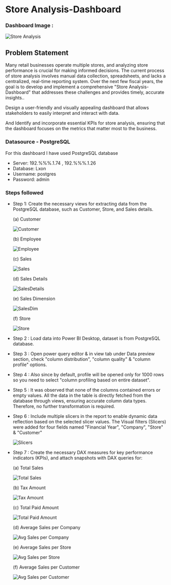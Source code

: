 # Store Analysis-Dashboard

### Dashboard Image :
![Store Analysis](https://github.com/Soni-Sachin-94240/Store_Analysis_Dashboard/assets/132342151/bde3ffa5-e4ef-4e52-a0bd-f1f7e390d1b0)




## Problem Statement

Many retail businesses operate multiple stores, and analyzing store performance is crucial for making informed decisions. The current process of store analysis involves manual data collection, spreadsheets, and lacks a centralized, real-time reporting system. Over the next few fiscal years, the goal is to develop and implement a comprehensive "Store Analysis-Dashboard" that addresses these challenges and provides timely, accurate insights..

Design a user-friendly and visually appealing dashboard that allows stakeholders to easily interpret and interact with data.

And Identify and incorporate essential KPIs for store analysis, ensuring that the dashboard focuses on the metrics that matter most to the business.

### Datasource - PostgreSQL
For this dashboard I have used PostgreSQL database
 - Server: 192.%%%.1.74 , 192.%%%.1.26
 - Database: Lxon
 - Username: postgres
 - Password: admin

### Steps followed 

- Step 1: Create the necessary views for extracting data from the PostgreSQL database, such as Customer, Store, and Sales details.

  (a) Customer

   ![Customer](https://github.com/Soni-Sachin-94240/Store_Analysis_Dashboard/assets/132342151/42b88a67-c475-4c8e-8cb1-5f6fcf9087aa)

  (b) Employee

  ![Employee](https://github.com/Soni-Sachin-94240/Store_Analysis_Dashboard/assets/132342151/f9a13911-c1ff-47cc-ae47-9f8fa4c812d9)

  (c) Sales

  ![Sales](https://github.com/Soni-Sachin-94240/Store_Analysis_Dashboard/assets/132342151/55dc2547-697c-4b00-a71e-b7a2818ba0c2)

  (d) Sales Details

  ![SalesDetails](https://github.com/Soni-Sachin-94240/Store_Analysis_Dashboard/assets/132342151/f6ddf8e5-b0c6-4bd0-b5b6-1c5625469b3e)

  (e) Sales Dimension

  ![SalesDim](https://github.com/Soni-Sachin-94240/Store_Analysis_Dashboard/assets/132342151/26aedac0-51a9-4ffd-af4c-93e958c7c6d4)

  (f) Store

  ![Store](https://github.com/Soni-Sachin-94240/Store_Analysis_Dashboard/assets/132342151/797c8370-ce6f-455d-894c-6ab5daeea2c3)




- Step 2 : Load data into Power BI Desktop, dataset is from PostgreSQL database.

- Step 3 : Open power query editor & in view tab under Data preview section, check "column distribution", "column quality" & "column profile" options.

- Step 4 : Also since by default, profile will be opened only for 1000 rows so you need to select "column profiling based on entire dataset".

- Step 5 : It was observed that none of the columns contained errors or empty values. All the data in the table is directly fetched from the database through views, ensuring accurate column data types. Therefore, no further transformation is required.

- Step 6 : Include multiple slicers in the report to enable dynamic data reflection based on the selected slicer values. The Visual filters (Slicers) were added for four fields named "Financial Year", "Company", "Store" & "Customer"

  ![Slicers](https://github.com/Soni-Sachin-94240/Store_Analysis_Dashboard/assets/132342151/a9bcb45c-651c-4a61-8da6-a0e32019967e)


- Step 7 : Create the necessary DAX measures for key performance indicators (KPIs), and attach snapshots with DAX queries for:

  (a) Total Sales

  ![Total Sales](https://github.com/Soni-Sachin-94240/Store_Analysis_Dashboard/assets/132342151/4dd0f3dd-f497-418b-89ed-f99963f4deba)

  (b) Tax Amount

  ![Tax Amount](https://github.com/Soni-Sachin-94240/Store_Analysis_Dashboard/assets/132342151/0e7912a4-8547-44ba-94f3-1e953ee6824c)

  (c) Total Paid Amount

  ![Total Paid Amount](https://github.com/Soni-Sachin-94240/Store_Analysis_Dashboard/assets/132342151/84894d63-05f3-4c84-bb75-5fed8d318afc)

  (d) Average Sales per Company

  ![Avg Sales per Company](https://github.com/Soni-Sachin-94240/Store_Analysis_Dashboard/assets/132342151/0afe696b-f4c3-418a-ac38-5ca075ba5786)

  (e) Average Sales per Store

  ![Avg Sales per Store](https://github.com/Soni-Sachin-94240/Store_Analysis_Dashboard/assets/132342151/b7041eee-c4b9-41b1-b19e-bb0a96839bd1)

  (f) Average Sales per Customer

  ![Avg Sales per Customer](https://github.com/Soni-Sachin-94240/Store_Analysis_Dashboard/assets/132342151/5952b300-3e9a-4e02-91b3-9c5ee549702d)


